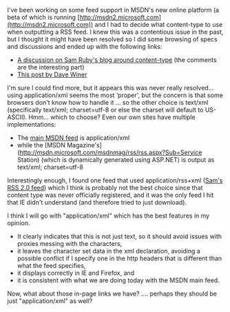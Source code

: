 I've been working on some feed support in MSDN's new online platform (a beta of which is running [http://msdn2.microsoft.com](http://msdn2.microsoft.com)) and I had to decide what content-type to use when outputting a RSS feed. I knew this was a contentious issue in the past, but I thought it might have been resolved so I did some browsing of specs and discussions and ended up with the following links:

  * [A discussion on Sam Ruby's blog around content-type](http://www.intertwingly.net/blog/1766.html) (the comments are the interesting part)
  * [This post by Dave Winer](http://blogs.law.harvard.edu/crimson1/2004/05/06#a1519)

I'm sure I could find more, but it appears this was never really resolved... using application/xml seems the most &#8216;proper', but the concern is that some browsers don't know how to handle it ... so the other choice is text/xml (specifically text/xml; charset=utf-8 or else the charset will default to US-ASCII). Hmm... which to choose? Even our own sites have multiple implementations:

  * The [main MSDN feed](http://msdn.microsoft.com/rss.xml) is application/xml
  * while the [MSDN Magazine's](http://msdn.microsoft.com/msdnmag/rss/rss.aspx?Sub=Service Station) (which is dynamically generated using ASP.NET) is output as text/xml; charset=utf-8

Interestingly enough, I found one feed that used application/rss+xml ([Sam's RSS 2.0 feed](http://www.intertwingly.net/blog/index.rss2)) which I think is probably not the best choice since that content type was never officially registered, and it was the only feed I hit that IE didn't understand (and therefore tried to just download).

I think I will go with "application/xml" which has the best features in my opinion.

  * It clearly indicates that this is not just text, so it should avoid issues with proxies messing with the characters,
  * it leaves the character set data in the xml declaration, avoiding a possible conflict if I specify one in the http headers that is different than what the feed specifies,
  * it displays correctly in IE and Firefox, and
  * it is consistent with what we are doing today with the MSDN main feed.

Now, what about those in-page links we have? <link rel="alternate" type="application/rss+xml" title="blah" href="rss.xml" /> .... perhaps they should be just "application/xml" as well?